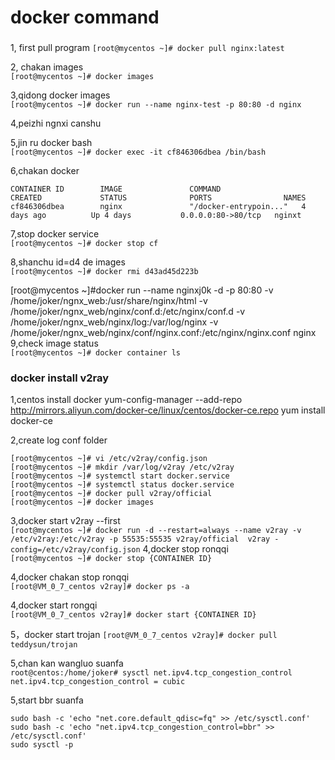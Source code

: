 # docker command ###

###
1, first pull program 
`[root@mycentos ~]# docker pull nginx:latest`

2, chakan images   
`[root@mycentos ~]# docker images`

3,qidong docker images  
`[root@mycentos ~]# docker run --name nginx-test -p 80:80 -d nginx`

4,peizhi ngnxi canshu 


5,jin ru docker bash   
`[root@mycentos ~]# docker exec -it cf846306dbea /bin/bash`

6,chakan docker
```[root@mycentos ~]# docker ps -a
CONTAINER ID        IMAGE               COMMAND                  CREATED             STATUS              PORTS                NAMES
cf846306dbea        nginx               "/docker-entrypoin..."   4 days ago          Up 4 days           0.0.0.0:80->80/tcp   nginxt
```
7,stop docker service   
`[root@mycentos ~]# docker stop cf`

8,shanchu id=d4 de images  
`[root@mycentos ~]# docker rmi d43ad45d223b`

[root@mycentos ~]#docker run --name nginxj0k -d -p 80:80 -v /home/joker/ngnx_web:/usr/share/nginx/html -v /home/joker/ngnx_web/nginx/conf.d:/etc/nginx/conf.d  -v /home/joker/ngnx_web/nginx/log:/var/log/nginx  -v /home/joker/ngnx_web/nginx/conf/nginx.conf:/etc/nginx/nginx.conf nginx
9,check image status  
`[root@mycentos ~]# docker container ls`


### docker install v2ray
1,centos install docker 
yum-config-manager --add-repo http://mirrors.aliyun.com/docker-ce/linux/centos/docker-ce.repo
yum install docker-ce

2,create log conf folder
```
[root@mycentos ~]# vi /etc/v2ray/config.json
[root@mycentos ~]# mkdir /var/log/v2ray /etc/v2ray
[root@mycentos ~]# systemctl start docker.service
[root@mycentos ~]# systemctl status docker.service
[root@mycentos ~]# docker pull v2ray/official
[root@mycentos ~]# docker images
```
3,docker start v2ray --first  
`[root@mycentos ~]# docker run -d --restart=always --name v2ray -v /etc/v2ray:/etc/v2ray -p 55535:55535 v2ray/official  v2ray -config=/etc/v2ray/config.json`
4,docker stop ronqqi  
`[root@mycentos ~]# docker stop {CONTAINER ID}`

4,docker chakan stop ronqqi  
`[root@VM_0_7_centos v2ray]# docker ps -a`

4,docker start rongqi  
`[root@VM_0_7_centos v2ray]# docker start {CONTAINER ID}`

5，docker start trojan
`[root@VM_0_7_centos v2ray]# docker pull teddysun/trojan`

5,chan kan wangluo suanfa   
`root@centos:/home/joker# sysctl net.ipv4.tcp_congestion_control
net.ipv4.tcp_congestion_control = cubic`

5,start bbr suanfa 
```
sudo bash -c 'echo "net.core.default_qdisc=fq" >> /etc/sysctl.conf'
sudo bash -c 'echo "net.ipv4.tcp_congestion_control=bbr" >> /etc/sysctl.conf'
sudo sysctl -p
```